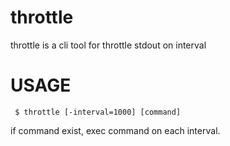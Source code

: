 throttle
==========

throttle is a cli tool for throttle stdout on interval

# USAGE

```
 $ throttle [-interval=1000] [command]
```

if command exist, exec command on each interval.

